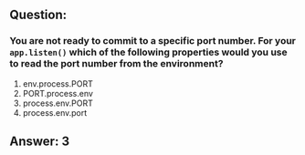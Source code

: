 ## Question:

### You are not ready to commit to a specific port number. For your `app.listen()` which of the following properties would you use to read the port number from the environment?

1. env.process.PORT
2. PORT.process.env
3. process.env.PORT
4. process.env.port

## Answer: 3
